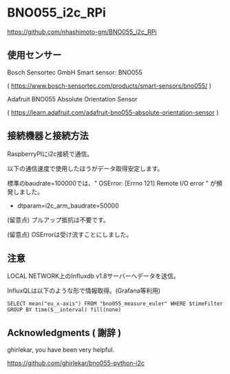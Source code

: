 # BNO055_i2c_RPi

https://github.com/nhashimoto-gm/BNO055_i2c_RPi

## 使用センサー
Bosch Sensortec GmbH Smart sensor: BNO055

( https://www.bosch-sensortec.com/products/smart-sensors/bno055/ )

Adafruit BNO055 Absolute Orientation Sensor

( https://learn.adafruit.com/adafruit-bno055-absolute-orientation-sensor )

## 接続機器と接続方法
RaspberryPIにi2c接続で通信。

以下の通信速度で使用したほうがデータ取得安定します。

標準のbaudrate=100000では、" OSError: [Errno 121] Remote I/O error " が頻発しました。

- dtparam=i2c_arm_baudrate=50000

(留意点) プルアップ抵抗は不要です。

(留意点) OSErrorは受け流すことにしました。

## 注意
LOCAL NETWORK上のInfluxdb v1.8サーバーへデータを送信。

InfluxQLは以下のような形で情報取得。(Grafana等利用)
```
SELECT mean("eu_x-axis") FROM "bno055_measure_euler" WHERE $timeFilter GROUP BY time($__interval) fill(none)
```

## Acknowledgments ( 謝辞 )

ghirlekar, you have been very helpful.

https://github.com/ghirlekar/bno055-python-i2c
